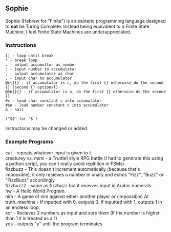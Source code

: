 ## Sophie
Sophie (Hebrew for "Finite") is an esoteric programming language designed to **not** be Turing Complete. Instead being equivalent to a Finite State Machine. I feel Finite State Machines are underappreciated. 

### Instructions


    [] - loop until break
    * - break loop
    . - output accumultor as number
    : - input number to accumulator
    , - output accumulator as char
    ; - input char to accumulator
    @c{}{} - if accumulator is c, do the first {} otherwise do the second {} (second {} optional)
    @$n{}{} - if accumulator is n, do the first {} otherwise do the second {} 
    #c - load char constant c into accumulator 
    #$n - load number constant n into accumulator 
    & - halt
    
    ("$$" for '$')
    
Instructions may be changed or added. 

### Example Programs
cat - repeats whatever input is given to it  
creaturey vs. mimi - a Truttle1 style RPG battle (I had to generate this using a python script, you can't really avoid repitition in FSMs)  
fizzbuzz - This doesn't increment automatically (because that's impossible), it only recieves a number in unary and echos "Fizz", "Buzz" or "FizzBuzz" accordingly    
fizzbuzz2 - same as fizzbuzz but it receives input in Arabic numerals.  
hw - A Hello World Program.  
nim - A game of nim against either another player or (impossible) AI  
truth_machine - If inputted with 0, outputs 0. If inputted with 1, outputs 1 in an endless loop.   
xor - Recieves 2 numbers as input and xors them (If the number is higher than 1 it is treated as a 1)      
yes - outputs "y" until the program terminates


  

 
  
